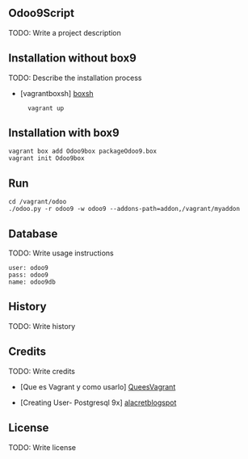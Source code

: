 ## Odoo9Script
TODO: Write a project description

## Installation without box9

TODO: Describe the installation process

* [vagrantboxsh] [boxsh]


        vagrant up
        
## Installation with box9
    vagrant box add Odoo9box packageOdoo9.box 
    vagrant init Odoo9box    
## Run
	cd /vagrant/odoo
	./odoo.py -r odoo9 -w odoo9 --addons-path=addon,/vagrant/myaddon	
## Database
TODO: Write usage instructions

    user: odoo9
    pass: odoo9
    name: odoo9db    
    
## History
TODO: Write history
## Credits
TODO: Write credits

* [Que es Vagrant y como usarlo] [QueesVagrant]

* [Creating User- Postgresql 9x] [alacretblogspot]

[QueesVagrant]: <https://codeandoando.com/que-es-vagrant-y-como-usarlo/>
[alacretblogspot]: <http://alacret.blogspot.com/2015/03/postgresql-9x-creating-user-and.html/>
[boxsh]: <https://github.com/ngodoy/odoo9script/tree/master/vagrantboxsh>	
## License
TODO: Write license

